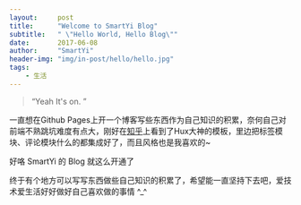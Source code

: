 ```yaml
---
layout:     post
title:      "Welcome to SmartYi Blog"
subtitle:   " \"Hello World, Hello Blog\""
date:       2017-06-08
author:     "SmartYi"
header-img: "img/in-post/hello/hello.jpg"
tags:
    - 生活
---
```


> “Yeah It's on. ”


一直想在Github Pages上开一个博客写些东西作为自己知识的积累，奈何自己对前端不熟跳坑难度有点大，刚好在[知乎](https://www.zhihu.com/question/20223939)上看到了Hux大神的模板，里边把标签模块、评论模块什么的都集成好了，而且风格也是我喜欢的~  

好咯 SmartYi 的 Blog 就这么开通了

终于有个地方可以写写东西做些自己知识的积累了，希望能一直坚持下去吧，爱技术爱生活好好做好自己喜欢做的事情 ^_^
